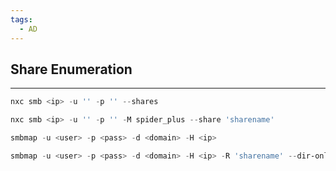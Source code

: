 ```yaml
---
tags:
  - AD
---
```


## Share Enumeration
---
```PowerShell
nxc smb <ip> -u '' -p '' --shares
```
```PowerShell
nxc smb <ip> -u '' -p '' -M spider_plus --share 'sharename'
```
```PowerShell
smbmap -u <user> -p <pass> -d <domain> -H <ip>
```
```PowerShell
smbmap -u <user> -p <pass> -d <domain> -H <ip> -R 'sharename' --dir-only
```

